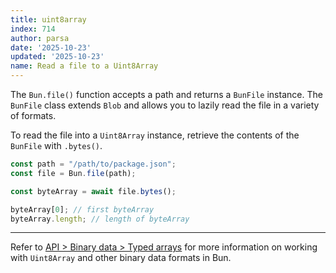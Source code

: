 ```yaml
---
title: uint8array
index: 714
author: parsa
date: '2025-10-23'
updated: '2025-10-23'
name: Read a file to a Uint8Array
---
```


The `Bun.file()` function accepts a path and returns a `BunFile` instance. The `BunFile` class extends `Blob` and allows you to lazily read the file in a variety of formats.

To read the file into a `Uint8Array` instance, retrieve the contents of the `BunFile` with `.bytes()`.

```ts
const path = "/path/to/package.json";
const file = Bun.file(path);

const byteArray = await file.bytes();

byteArray[0]; // first byteArray
byteArray.length; // length of byteArray
```

---

Refer to [API > Binary data > Typed arrays](https://bun.sh/docs/api/binary-data#typedarray) for more information on working with `Uint8Array` and other binary data formats in Bun.
